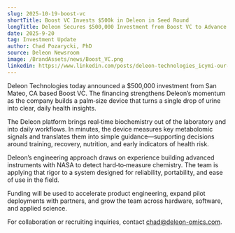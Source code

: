 ```yaml
---
slug: 2025-10-19-boost-vc
shortTitle: Boost VC Invests $500k in Deleon in Seed Round
longTitle: Deleon Secures $500,000 Investment from Boost VC to Advance At‑Home Biochemical Sensing
date: 2025-9-20
tag: Investment Update
author: Chad Pozarycki, PhD
source: Deleon Newsroom
image: /BrandAssets/news/Boost_VC.png
linkedin: https://www.linkedin.com/posts/deleon-technologies_icymi-our-cofounder-chad-pozarycki-phd-activity-7367164151661568002-l7Uv
---
```


Deleon Technologies today announced a $500,000 investment from San Mateo, CA based Boost VC. The financing strengthens Deleon’s momentum as the company builds a palm‑size device that turns a single drop of urine into clear, daily health insights.


The Deleon platform brings real‑time biochemistry out of the laboratory and into daily workflows. In minutes, the device measures key metabolomic signals and translates them into simple guidance—supporting decisions around training, recovery, nutrition, and early indicators of health risk.


Deleon’s engineering approach draws on experience building advanced instruments with NASA to detect hard‑to‑measure chemistry. The team is applying that rigor to a system designed for reliability, portability, and ease of use in the field.


Funding will be used to accelerate product engineering, expand pilot deployments with partners, and grow the team across hardware, software, and applied science.


For collaboration or recruiting inquiries, contact [chad@deleon-omics.com](mailto:chad@deleon-omics.com).

